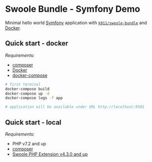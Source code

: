 # Swoole Bundle - Symfony Demo

Minimal hello world [Symfony](https://symfony.com/) application with [`k911/swoole-bundle`](https://github.com/k911/swoole-bundle) and [Docker](https://docs.docker.com/get-started/).

## Quick start - docker

*Requirements:*

- [composer](https://getcomposer.org/doc/00-intro.md#installation-linux-unix-macos)
- [Docker](https://docs.docker.com/install/)
- [docker-compose](https://docs.docker.com/compose/install/)

```bash
# first terminal
docker-compose build
docker-compose up -d
docker-compose logs -f app

# application will be available under URL http://localhost:9501
```

## Quick start - local

*Requirements:*

- PHP v7.2 and up
- [composer](https://getcomposer.org/doc/00-intro.md#installation-linux-unix-macos)
- [Swoole PHP Extension v4.3.0 and up](https://github.com/swoole/swoole-src)